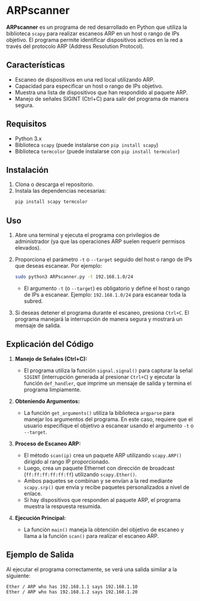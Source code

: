 # ARPscanner
**ARPscanner** es un programa de red desarrollado en Python que utiliza la biblioteca `scapy` para realizar escaneos ARP en un host o rango de IPs objetivo. El programa permite identificar dispositivos activos en la red a través del protocolo ARP (Address Resolution Protocol).

## Características
- Escaneo de dispositivos en una red local utilizando ARP.
- Capacidad para especificar un host o rango de IPs objetivo.
- Muestra una lista de dispositivos que han respondido al paquete ARP.
- Manejo de señales SIGINT (Ctrl+C) para salir del programa de manera segura.

## Requisitos

- Python 3.x
- Biblioteca `scapy` (puede instalarse con `pip install scapy`)
- Biblioteca `termcolor` (puede instalarse con `pip install termcolor`)

## Instalación

1. Clona o descarga el repositorio.
2. Instala las dependencias necesarias:
    ```bash
    pip install scapy termcolor
    ```

## Uso

1. Abre una terminal y ejecuta el programa con privilegios de administrador (ya que las operaciones ARP suelen requerir permisos elevados).
2. Proporciona el parámetro `-t` o `--target` seguido del host o rango de IPs que deseas escanear. Por ejemplo:
    ```bash
    sudo python3 ARPscanner.py -t 192.168.1.0/24
    ```

   - El argumento `-t` (o `--target`) es obligatorio y define el host o rango de IPs a escanear. Ejemplo: `192.168.1.0/24` para escanear toda la subred.

3. Si deseas detener el programa durante el escaneo, presiona `Ctrl+C`. El programa manejará la interrupción de manera segura y mostrará un mensaje de salida.

## Explicación del Código

1. **Manejo de Señales (Ctrl+C):**
    - El programa utiliza la función `signal.signal()` para capturar la señal `SIGINT` (interrupción generada al presionar `Ctrl+C`) y ejecutar la función `def_handler`, que imprime un mensaje de salida y termina el programa limpiamente.

2. **Obteniendo Argumentos:**
    - La función `get_arguments()` utiliza la biblioteca `argparse` para manejar los argumentos del programa. En este caso, requiere que el usuario especifique el objetivo a escanear usando el argumento `-t` o `--target`.

3. **Proceso de Escaneo ARP:**
    - El método `scan(ip)` crea un paquete ARP utilizando `scapy.ARP()` dirigido al rango IP proporcionado.
    - Luego, crea un paquete Ethernet con dirección de broadcast (`ff:ff:ff:ff:ff:ff`) utilizando `scapy.Ether()`.
    - Ambos paquetes se combinan y se envían a la red mediante `scapy.srp()` que envía y recibe paquetes personalizados a nivel de enlace.
    - Si hay dispositivos que responden al paquete ARP, el programa muestra la respuesta resumida.

4. **Ejecución Principal:**
    - La función `main()` maneja la obtención del objetivo de escaneo y llama a la función `scan()` para realizar el escaneo ARP.

## Ejemplo de Salida

Al ejecutar el programa correctamente, se verá una salida similar a la siguiente:

```bash
Ether / ARP who has 192.168.1.1 says 192.168.1.10
Ether / ARP who has 192.168.1.2 says 192.168.1.20
